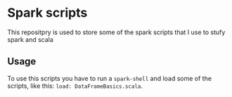 # Spark scripts
This repositpry is used to store some of the spark scripts that I use to stufy spark and scala

## Usage
To use this scripts you have to run a ```spark-shell``` and load some of the scripts, like this: ```load: DataFrameBasics.scala```.

